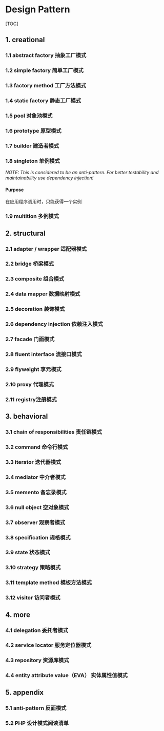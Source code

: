 # Design Pattern

[TOC]

## 1. creational

### 1.1 abstract factory 抽象工厂模式

### 1.2 simple factory 简单工厂模式

### 1.3 factory method 工厂方法模式

### 1.4 static factory 静态工厂模式

### 1.5 pool 对象池模式

### 1.6 prototype 原型模式

### 1.7 builder 建造者模式

### 1.8 singleton 单例模式

*NOTE: This is considered to be an anti-pattern. For better testability and maintainability use dependency injection!*

#### Purpose

在应用程序调用时，只能获得一个实例

### 1.9 multition 多例模式

## 2. structural

### 2.1 adapter / wrapper 适配器模式

### 2.2 bridge 桥梁模式 

### 2.3 composite 组合模式

### 2.4 data mapper 数据映射模式

### 2.5 decoration 装饰模式

### 2.6 dependency injection 依赖注入模式

### 2.7 facade 门面模式

### 2.8 fluent interface 流接口模式

### 2.9 flyweight 享元模式

### 2.10 proxy 代理模式

### 2.11 registry注册模式

## 3. behavioral

### 3.1 chain of responsibilities 责任链模式

### 3.2 command 命令行模式

### 3.3 iterator 迭代器模式

### 3.4 mediator 中介者模式

### 3.5 memento 备忘录模式

### 3.6 null object 空对象模式

### 3.7 observer 观察者模式

### 3.8 specification 规格模式

### 3.9 state 状态模式

### 3.10 strategy 策略模式

### 3.11 template method 模板方法模式

### 3.12 visitor 访问者模式

## 4. more

### 4.1 delegation 委托者模式

### 4.2 service locator 服务定位器模式

### 4.3 repository 资源库模式

### 4.4 entity attribute value（EVA） 实体属性值模式

## 5. appendix

### 5.1 anti-pattern 反面模式

### 5.2 PHP 设计模式阅读清单



